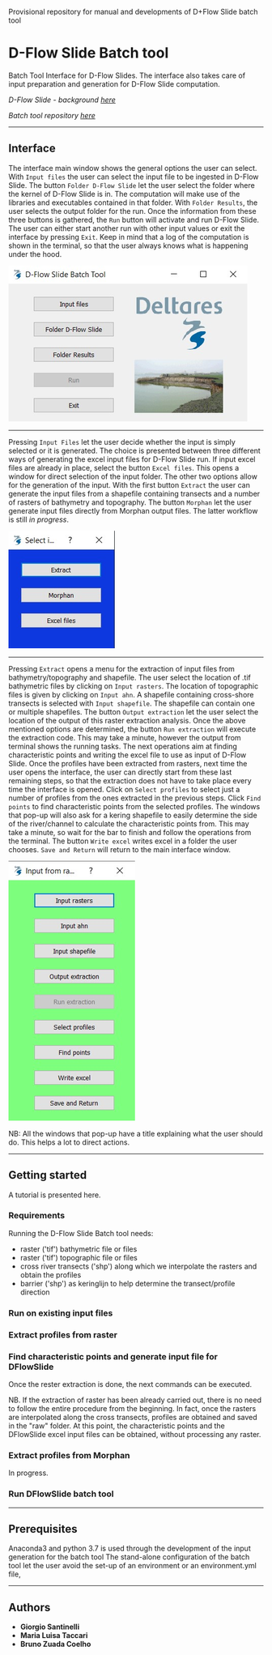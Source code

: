 Provisional repository for manual and developments of D+Flow Slide batch tool

# D-Flow Slide Batch tool

Batch Tool Interface for D-Flow Slides. The interface also takes care of input preparation and generation for D-Flow Slide computation.

*D-Flow Slide - background [here](https://publicwiki.deltares.nl/display/GEO/Background+-+Detailed+check)* 

*Batch tool repository [here](https://repos.deltares.nl/repos/DFS)* 

---

## Interface
The interface main window shows the general options the user can select. With `Input files` the user can select the input file to be ingested in D-Flow Slide. The button `Folder D-Flow Slide` let the user select the folder where the kernel of D-Flow Slide is in. The computation will make use of the libraries and executables contained in that folder. With `Folder Results`, the user selects the output folder for the run. Once the information from these three buttons is gathered, the `Run` button will activate and run D-Flow Slide. The user can either start another run with other input values or exit the interface by pressing `Exit`. Keep in mind that a log of the computation is shown in the terminal, so that the user always knows what is happening under the hood. 

![win_main](static/win_main.jpeg)

---

Pressing `Input Files` let the user decide whether the input is simply selected or it is generated. The choice is presented between three different ways of generating the excel input files for D-Flow Slide run. If input excel files are already in place, select the button `Excel files`. This opens a window for direct selection of the input folder. The other two options allow for the generation of the input. With the first button `Extract` the user can generate the input files from a shapefile containing transects and a number of rasters of bathymetry and topography. The button `Morphan` let the user generate input files directly from Morphan output files. The latter workflow is still *in progress*. 

![win_selectinput.jpeg](static/win_selectinput.jpeg)

---

Pressing `Extract` opens a menu for the extraction of input files from bathymetry/topography and shapefile. The user select the location of .tif bathymetric files by clicking on `Input rasters`. The location of topographic files is given by clicking on `Input ahn`. A shapefile containing cross-shore transects is selected with `Input shapefile`. The shapefile can contain one or multiple shapefiles. The button `Output extraction` let the user select the location of the output of this raster extraction analysis. Once the above mentioned options are determined, the button `Run extraction` will execute the extraction code. This may take a minute, however the output from terminal shows the running tasks. The next operations aim at finding characteristic points and writing the excel file to use as input of D-Flow Slide. Once the profiles have been extracted from rasters, next time the user opens the interface, the user can directly start from these last remaining steps, so that the extraction does not have to take place every time the interface is opened. Click on `Select profiles` to select just a number of profiles from the ones extracted in the previous steps. Click `Find points` to find characteristic points from the selected profiles. The windows that pop-up will also ask for a kering shapefile to easily determine the side of the river/channel to calculate the characteristic points from. This may take a minute, so wait for the bar to finish and follow the operations from the terminal. The button `Write excel` writes excel in a folder the user chooses. `Save and Return` will return to the main interface window. 

![win_inputfromraster.jpeg](static/win_inputfromraster.jpeg)

NB: All the windows that pop-up have a title explaining what the user should do. This helps a lot to direct actions.

---


## Getting started
A tutorial is presented here.

### Requirements
Running the D-Flow Slide Batch tool needs:
* raster ('tif') bathymetric file or files
* raster ('tif') topographic file or files
* cross river transects ('shp') along which we interpolate the rasters and obtain the profiles
* barrier ('shp') as keringlijn to help determine the transect/profile direction

### Run on existing input files

### Extract profiles from raster

### Find characteristic points and generate input file for DFlowSlide
Once the rester extraction is done, the next commands can be executed.

NB. If the extraction of raster has been already carried out, there is no need to follow the entire procedure from the beginning. In fact, once the rasters are interpolated along the cross transects, profiles are obtained and saved in the "raw" folder. At this point, the characteristic points and the DFlowSlide excel input files can be obtained, without processing any raster. 

### Extract profiles from Morphan
In progress.

### Run DFlowSlide batch tool


---

## Prerequisites

Anaconda3 and python 3.7 is used through the development of the input generation for the batch tool
The stand-alone configuration of the batch tool let the user avoid the set-up of an environment or an environment.yml file, 

---

## Authors
* **Giorgio Santinelli**
* **Maria Luisa Taccari**
* **Bruno Zuada Coelho**

